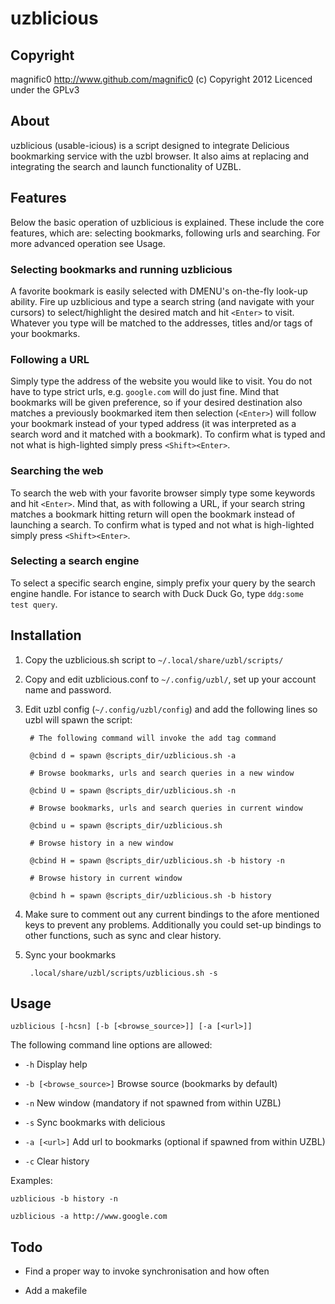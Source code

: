 uzblicious
==============

Copyright
-------------

magnific0 http://www.github.com/magnific0 (c) Copyright 2012
Licenced under the GPLv3

About
--------------

uzblicious (usable-icious) is a script designed to integrate Delicious bookmarking service with the uzbl browser. It also aims at replacing and integrating the search and launch functionality of UZBL.

Features
--------------

Below the basic operation of uzblicious is explained. These include the core features, which are: selecting bookmarks, following urls and searching. For more advanced operation see Usage.

### Selecting bookmarks and running uzblicious

A favorite bookmark is easily selected with DMENU's on-the-fly look-up ability. Fire up uzblicious and type a search string (and navigate with your cursors) to select/highlight the desired match and hit `<Enter>` to visit. Whatever you type will be matched to the addresses, titles and/or tags of your bookmarks. 

### Following a URL

Simply type the address of the website you would like to visit. You do not have to type strict urls, e.g. `google.com` will do just fine. Mind that bookmarks will be given preference, so if your desired destination also matches a previously bookmarked item then selection (`<Enter>`) will follow your bookmark instead of your typed address (it was interpreted as a search word and it matched with a bookmark). To confirm what is typed and not what is high-lighted simply press `<Shift><Enter>`.

### Searching the web

To search the web with your favorite browser simply type some keywords and hit `<Enter>`. Mind that, as with following a URL, if your search string matches a bookmark hitting return will open the bookmark instead of launching a search. To confirm what is typed and not what is high-lighted simply press `<Shift><Enter>`.

### Selecting a search engine

To select a specific search engine, simply prefix your query by the search engine handle. For istance to search with Duck Duck Go, type `ddg:some test query`.

Installation
--------------

1. Copy the uzblicious.sh script to `~/.local/share/uzbl/scripts/`

2. Copy and edit uzblicious.conf to `~/.config/uzbl/`, set up your account name and password.

3. Edit uzbl config (`~/.config/uzbl/config`) and add the following lines so uzbl will spawn the script:

		# The following command will invoke the add tag command     	    
	
		@cbind d = spawn @scripts_dir/uzblicious.sh -a

		# Browse bookmarks, urls and search queries in a new window
	
		@cbind U = spawn @scripts_dir/uzblicious.sh -n

		# Browse bookmarks, urls and search queries in current window	

		@cbind u = spawn @scripts_dir/uzblicious.sh

		# Browse history in a new window

		@cbind H = spawn @scripts_dir/uzblicious.sh -b history -n

		# Browse history in current window

		@cbind h = spawn @scripts_dir/uzblicious.sh -b history

4. Make sure to comment out any current bindings to the afore mentioned keys to prevent any problems. Additionally you could set-up bindings to other functions, such as sync and clear history.

5. Sync your bookmarks

		.local/share/uzbl/scripts/uzblicious.sh -s

Usage
--------------

	uzblicious [-hcsn] [-b [<browse_source>]] [-a [<url>]]

The following command line options are allowed:

- `-h` Display help

- `-b [<browse_source>]` Browse source (bookmarks by default)

- `-n` New window (mandatory if not spawned from within UZBL)

- `-s` Sync bookmarks with delicious

- `-a [<url>]` Add url to bookmarks (optional if spawned from within UZBL)

- `-c` Clear history

Examples:

	uzblicious -b history -n

	uzblicious -a http://www.google.com

Todo
--------------

- Find a proper way to invoke synchronisation and how often

- Add a makefile

